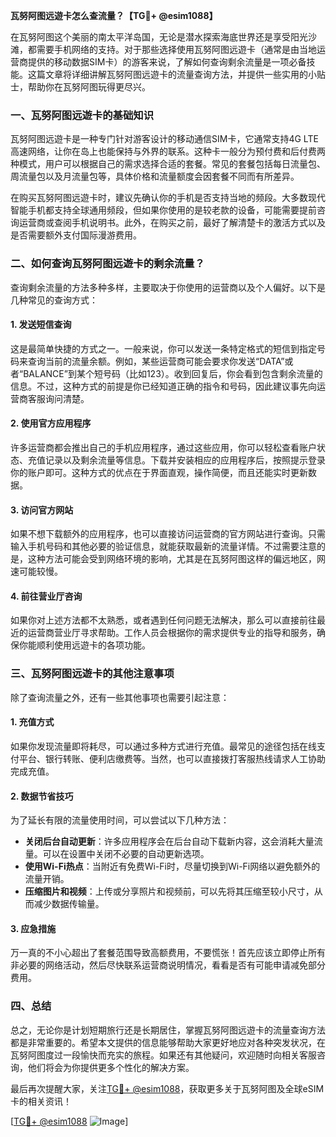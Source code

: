 **瓦努阿图远遊卡怎么查流量？【TG💪+ @esim1088】**

在瓦努阿图这个美丽的南太平洋岛国，无论是潜水探索海底世界还是享受阳光沙滩，都需要手机网络的支持。对于那些选择使用瓦努阿图远遊卡（通常是由当地运营商提供的移动数据SIM卡）的游客来说，了解如何查询剩余流量是一项必备技能。这篇文章将详细讲解瓦努阿图远遊卡的流量查询方法，并提供一些实用的小贴士，帮助你在瓦努阿图玩得更尽兴。

### 一、瓦努阿图远遊卡的基础知识

瓦努阿图远遊卡是一种专门针对游客设计的移动通信SIM卡，它通常支持4G LTE高速网络，让你在岛上也能保持与外界的联系。这种卡一般分为预付费和后付费两种模式，用户可以根据自己的需求选择合适的套餐。常见的套餐包括每日流量包、周流量包以及月流量包等，具体价格和流量额度会因套餐不同而有所差异。

在购买瓦努阿图远遊卡时，建议先确认你的手机是否支持当地的频段。大多数现代智能手机都支持全球通用频段，但如果你使用的是较老款的设备，可能需要提前咨询运营商或查阅手机说明书。此外，在购买之前，最好了解清楚卡的激活方式以及是否需要额外支付国际漫游费用。

### 二、如何查询瓦努阿图远遊卡的剩余流量？

查询剩余流量的方法多种多样，主要取决于你使用的运营商以及个人偏好。以下是几种常见的查询方式：

#### 1. 发送短信查询
这是最简单快捷的方式之一。一般来说，你可以发送一条特定格式的短信到指定号码来查询当前的流量余额。例如，某些运营商可能会要求你发送“DATA”或者“BALANCE”到某个短号码（比如123）。收到回复后，你会看到包含剩余流量的信息。不过，这种方式的前提是你已经知道正确的指令和号码，因此建议事先向运营商客服询问清楚。

#### 2. 使用官方应用程序
许多运营商都会推出自己的手机应用程序，通过这些应用，你可以轻松查看账户状态、充值记录以及剩余流量等信息。下载并安装相应的应用程序后，按照提示登录你的账户即可。这种方式的优点在于界面直观，操作简便，而且还能实时更新数据。

#### 3. 访问官方网站
如果不想下载额外的应用程序，也可以直接访问运营商的官方网站进行查询。只需输入手机号码和其他必要的验证信息，就能获取最新的流量详情。不过需要注意的是，这种方法可能会受到网络环境的影响，尤其是在瓦努阿图这样的偏远地区，网速可能较慢。

#### 4. 前往营业厅咨询
如果你对上述方法都不太熟悉，或者遇到任何问题无法解决，那么可以直接前往最近的运营商营业厅寻求帮助。工作人员会根据你的需求提供专业的指导和服务，确保你能顺利使用远遊卡的各项功能。

### 三、瓦努阿图远遊卡的其他注意事项

除了查询流量之外，还有一些其他事项也需要引起注意：

#### 1. 充值方式
如果你发现流量即将耗尽，可以通过多种方式进行充值。最常见的途径包括在线支付平台、银行转账、便利店缴费等。当然，也可以直接拨打客服热线请求人工协助完成充值。

#### 2. 数据节省技巧
为了延长有限的流量使用时间，可以尝试以下几种方法：
- **关闭后台自动更新**：许多应用程序会在后台自动下载新内容，这会消耗大量流量。可以在设置中关闭不必要的自动更新选项。
- **使用Wi-Fi热点**：当附近有免费Wi-Fi时，尽量切换到Wi-Fi网络以避免额外的流量开销。
- **压缩图片和视频**：上传或分享照片和视频前，可以先将其压缩至较小尺寸，从而减少数据传输量。

#### 3. 应急措施
万一真的不小心超出了套餐范围导致高额费用，不要慌张！首先应该立即停止所有非必要的网络活动，然后尽快联系运营商说明情况，看看是否有可能申请减免部分费用。

### 四、总结

总之，无论你是计划短期旅行还是长期居住，掌握瓦努阿图远遊卡的流量查询方法都是非常重要的。希望本文提供的信息能够帮助大家更好地应对各种突发状况，在瓦努阿图度过一段愉快而充实的旅程。如果还有其他疑问，欢迎随时向相关客服咨询，他们将会为你提供更多个性化的解决方案。

最后再次提醒大家，关注[TG💪+ @esim1088](https://t.me/s/esim1088)，获取更多关于瓦努阿图及全球eSIM卡的相关资讯！

[[TG💪+ @esim1088](https://t.me/s/esim1088) ![Image](https://i.postimg.cc/4NQfJmqS/Snipaste-2025-05-13-00-14-12.png)]